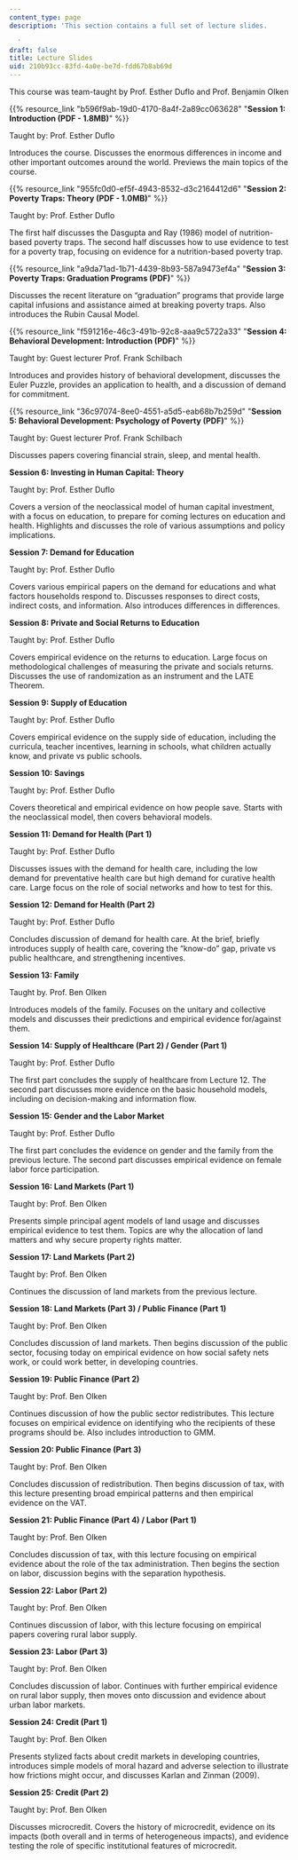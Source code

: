 ```yaml
---
content_type: page
description: 'This section contains a full set of lecture slides.

  '
draft: false
title: Lecture Slides
uid: 210b93cc-83fd-4a0e-be7d-fdd67b8ab69d
---
```

This course was team-taught by Prof. Esther Duflo and Prof. Benjamin Olken

{{% resource_link "b596f9ab-19d0-4170-8a4f-2a89cc063628" "**Session 1: Introduction (PDF - 1.8MB)**" %}}

Taught by: Prof. Esther Duflo

Introduces the course. Discusses the enormous differences in income and other important outcomes around the world. Previews the main topics of the course.

{{% resource_link "955fc0d0-ef5f-4943-8532-d3c2164412d6" "**Session 2: Poverty Traps: Theory (PDF - 1.0MB)**" %}}

Taught by: Prof. Esther Duflo

The first half discusses the Dasgupta and Ray (1986) model of nutrition-based poverty traps. The second half discusses how to use evidence to test for a poverty trap, focusing on evidence for a nutrition-based poverty trap.

{{% resource_link "a9da71ad-1b71-4439-8b93-587a9473ef4a" "**Session 3: Poverty Traps: Graduation Programs (PDF)**" %}}

Discusses the recent literature on “graduation” programs that provide large capital infusions and assistance aimed at breaking poverty traps. Also introduces the Rubin Causal Model.

{{% resource_link "f591216e-46c3-491b-92c8-aaa9c5722a33" "**Session 4: Behavioral Development: Introduction (PDF)**" %}}

Taught by: Guest lecturer Prof. Frank Schilbach

Introduces and provides history of behavioral development, discusses the Euler Puzzle, provides an application to health, and a discussion of demand for commitment.

{{% resource_link "36c97074-8ee0-4551-a5d5-eab68b7b259d" "**Session 5: Behavioral Development: Psychology of Poverty (PDF)**" %}}

Taught by: Guest lecturer Prof. Frank Schilbach

Discusses papers covering financial strain, sleep, and mental health.

**Session 6: Investing in Human Capital: Theory**

Taught by: Prof. Esther Duflo

Covers a version of the neoclassical model of human capital investment, with a focus on education, to prepare for coming lectures on education and health. Highlights and discusses the role of various assumptions and policy implications.

**Session 7: Demand for Education**

Taught by: Prof. Esther Duflo

Covers various empirical papers on the demand for educations and what factors households respond to. Discusses responses to direct costs, indirect costs, and information. Also introduces differences in differences.

**Session 8: Private and Social Returns to Education**

Taught by: Prof. Esther Duflo

Covers empirical evidence on the returns to education. Large focus on methodological challenges of measuring the private and socials returns. Discusses the use of randomization as an instrument and the LATE Theorem.

**Session 9: Supply of Education**

Taught by: Prof. Esther Duflo

Covers empirical evidence on the supply side of education, including the curricula, teacher incentives, learning in schools, what children actually know, and private vs public schools.

**Session 10: Savings**

Taught by: Prof. Esther Duflo

Covers theoretical and empirical evidence on how people save. Starts with the neoclassical model, then covers behavioral models.

**Session 11: Demand for Health (Part 1)**

Taught by: Prof. Esther Duflo

Discusses issues with the demand for health care, including the low demand for preventative health care but high demand for curative health care. Large focus on the role of social networks and how to test for this.

**Session 12: Demand for Health (Part 2)**

Taught by: Prof. Esther Duflo

Concludes discussion of demand for health care. At the brief, briefly introduces supply of health care, covering the “know-do” gap, private vs public healthcare, and strengthening incentives.

**Session 13: Family**

Taught by. Prof. Ben Olken

Introduces models of the family. Focuses on the unitary and collective models and discusses their predictions and empirical evidence for/against them. 

**Session 14: Supply of Healthcare (Part 2) / Gender (Part 1)**

Taught by: Prof. Esther Duflo

The first part concludes the supply of healthcare from Lecture 12. The second part discusses more evidence on the basic household models, including on decision-making and information flow.

**Session 15: Gender and the Labor Market**

Taught by: Prof. Esther Duflo

The first part concludes the evidence on gender and the family from the previous lecture. The second part discusses empirical evidence on female labor force participation.

**Session 16: Land Markets (Part 1)**

Taught by: Prof. Ben Olken

Presents simple principal agent models of land usage and discusses empirical evidence to test them. Topics are why the allocation of land matters and why secure property rights matter.

**Session 17: Land Markets (Part 2)**

Taught by: Prof. Ben Olken

Continues the discussion of land markets from the previous lecture.

**Session 18: Land Markets (Part 3) / Public Finance (Part 1)**

Taught by: Prof. Ben Olken

Concludes discussion of land markets. Then begins discussion of the public sector, focusing today on empirical evidence on how social safety nets work, or could work better, in developing countries.

**Session 19: Public Finance (Part 2)**

Taught by: Prof. Ben Olken

Continues discussion of how the public sector redistributes. This lecture focuses on empirical evidence on identifying who the recipients of these programs should be. Also includes introduction to GMM.

**Session 20: Public Finance (Part 3)**

Taught by: Prof. Ben Olken

Concludes discussion of redistribution. Then begins discussion of tax, with this lecture presenting broad empirical patterns and then empirical evidence on the VAT.

**Session 21: Public Finance (Part 4) / Labor (Part 1)**

Taught by: Prof. Ben Olken

Concludes discussion of tax, with this lecture focusing on empirical evidence about the role of the tax administration. Then begins the section on labor, discussion begins with the separation hypothesis.

**Session 22: Labor (Part 2)**

Taught by: Prof. Ben Olken

Continues discussion of labor, with this lecture focusing on empirical papers covering rural labor supply.

**Session 23: Labor (Part 3)**

Taught by: Prof. Ben Olken

Concludes discussion of labor. Continues with further empirical evidence on rural labor supply, then moves onto discussion and evidence about urban labor markets.

**Session 24: Credit (Part 1)**

Taught by: Prof. Ben Olken

Presents stylized facts about credit markets in developing countries, introduces simple models of moral hazard and adverse selection to illustrate how frictions might occur, and discusses Karlan and Zinman (2009).

**Session 25: Credit (Part 2)**

Taught by: Prof. Ben Olken

Discusses microcredit. Covers the history of microcredit, evidence on its impacts (both overall and in terms of heterogeneous impacts), and evidence testing the role of specific institutional features of microcredit.
